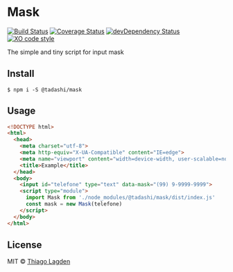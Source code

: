 # Mask

[![Build Status][ci-img]][ci]
[![Coverage Status][coveralls-img]][coveralls]
[![devDependency Status][devDep-img]][devDep]
[![XO code style][xo-img]][xo]

[ci-img]:        https://github.com/lagden/mask/workflows/Node.js%20CI/badge.svg
[ci]:            https://github.com/lagden/mask/actions?query=workflow%3A%22Node.js+CI%22
[coveralls-img]: https://coveralls.io/repos/github/lagden/mask/badge.svg?branch=master
[coveralls]:     https://coveralls.io/github/lagden/mask?branch=master
[devDep-img]:    https://david-dm.org/lagden/mask/dev-status.svg
[devDep]:        https://david-dm.org/lagden/mask#info=devDependencies
[xo-img]:        https://img.shields.io/badge/code_style-XO-5ed9c7.svg
[xo]:            https://github.com/sindresorhus/xo


The simple and tiny script for input mask


## Install

```
$ npm i -S @tadashi/mask
```


## Usage

```html
<!DOCTYPE html>
<html>
  <head>
    <meta charset="utf-8">
    <meta http-equiv="X-UA-Compatible" content="IE=edge">
    <meta name="viewport" content="width=device-width, user-scalable=no">
    <title>Example</title>
  </head>
  <body>
    <input id="telefone" type="text" data-mask="(99) 9-9999-9999">
    <script type="module">
      import Mask from './node_modules/@tadashi/mask/dist/index.js'
      const mask = new Mask(telefone)
    </script>
  </body>
</html>
```


## License

MIT © [Thiago Lagden](http://lagden.in)
